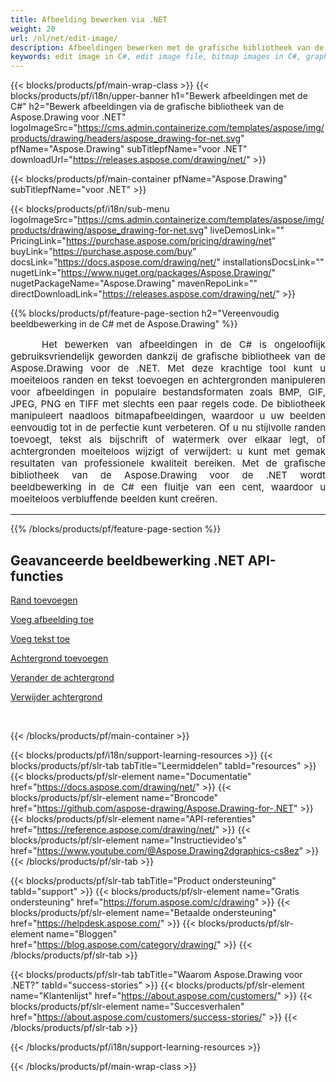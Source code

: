 ```yaml
---
title: Afbeelding bewerken via .NET
weight: 20
url: /nl/net/edit-image/
description: Afbeeldingen bewerken met de grafische bibliotheek van de Aspose.Drawing voor .NET (C#) om afbeeldingsranden en tekst toe te voegen en de achtergrond te wijzigen of te verwijderen
keywords: edit image in C#, edit image file, bitmap images in C#, graphic library voor .NET, add image, add border, Voeg tekst toe, add background, change background, remove background
---
```


{{< blocks/products/pf/main-wrap-class >}}
{{< blocks/products/pf/i18n/upper-banner h1="Bewerk afbeeldingen met de C#" h2="Bewerk afbeeldingen via de grafische bibliotheek van de Aspose.Drawing voor .NET" logoImageSrc="https://cms.admin.containerize.com/templates/aspose/img/products/drawing/headers/aspose_drawing-for-net.svg" pfName="Aspose.Drawing" subTitlepfName="voor .NET" downloadUrl="https://releases.aspose.com/drawing/net/" >}}

{{< blocks/products/pf/main-container pfName="Aspose.Drawing" subTitlepfName="voor .NET" >}}

{{< blocks/products/pf/i18n/sub-menu logoImageSrc="https://cms.admin.containerize.com/templates/aspose/img/products/drawing/aspose_drawing-for-net.svg" liveDemosLink="" PricingLink="https://purchase.aspose.com/pricing/drawing/net" buyLink="https://purchase.aspose.com/buy" docsLink="https://docs.aspose.com/drawing/net/" installationsDocsLink="" nugetLink="https://www.nuget.org/packages/Aspose.Drawing/" nugetPackageName="Aspose.Drawing" mavenRepoLink="" directDownloadLink="https://releases.aspose.com/drawing/net/" >}}

{{% blocks/products/pf/feature-page-section  h2="Vereenvoudig beeldbewerking in de C# met de Aspose.Drawing" %}}
<p align="justify" style="text-indent:50px;font-size:15px;" id="overview" name="overview">
Het bewerken van afbeeldingen in de C# is ongelooflijk gebruiksvriendelijk geworden dankzij de grafische bibliotheek van de Aspose.Drawing voor de .NET. Met deze krachtige tool kunt u moeiteloos randen en tekst toevoegen en achtergronden manipuleren voor afbeeldingen in populaire bestandsformaten zoals BMP, GIF, JPEG, PNG en TIFF met slechts een paar regels code. De bibliotheek manipuleert naadloos bitmapafbeeldingen, waardoor u uw beelden eenvoudig tot in de perfectie kunt verbeteren. Of u nu stijlvolle randen toevoegt, tekst als bijschrift of watermerk over elkaar legt, of achtergronden moeiteloos wijzigt of verwijdert: u kunt met gemak resultaten van professionele kwaliteit bereiken. Met de grafische bibliotheek van de Aspose.Drawing voor de .NET wordt beeldbewerking in de C# een fluitje van een cent, waardoor u moeiteloos verbluffende beelden kunt creëren.</p>

<hr/>
{{% /blocks/products/pf/feature-page-section %}}

<!--Feature-section Start-->
<div class="container-fluid features-section bg-gray singleproduct">
 <a class="anchor" id="features" name="features">
 </a>
 <div class="row">
  <div class="container">
   <h2 class="h2title">
    Geavanceerde beeldbewerking .NET API-functies
   </h2>
   <p>
   </p>
   <div class="col-lg-4">
    <em class="fa fa-pencil-square-o ico-blue fa-2x col-lg-2">
    </em>
    <p class="col-lg-10"><a href="add-border/">Rand toevoegen</a>
    </p>
   </div>
   <div class="col-lg-4">
    <em class="fa fa-pencil-square-o ico-blue fa-2x col-lg-2">
    </em>
    <p class="col-lg-10">
     <a href="add-image/">Voeg afbeelding toe</a>
    </p>
   </div>
   <div class="col-lg-4">
    <em class="fa fa-font ico-blue fa-2x col-lg-2">
    </em>
    <p class="col-lg-10">
     <a href="add-text/">Voeg tekst toe</a>
    </p>
   </div>
   <div class="col-lg-4">
    <em class="fa fa-pencil-square-o ico-blue fa-2x col-lg-2">
    </em>
    <p class="col-lg-10">
     <a href="add-background/">Achtergrond toevoegen</a>
    </p>
   </div>
   <div class="col-lg-4">
    <em class="fa fa-cog ico-blue fa-2x col-lg-2">
    </em>
    <p class="col-lg-10">
     <a href="change-background/">Verander de achtergrond</a>
    </p>
   </div>
   <div class="col-lg-4">
    <em class="fa fa-cog ico-blue fa-2x col-lg-2">
    </em>
    <p class="col-lg-10">
     <a href="remove-background/">Verwijder achtergrond</a>
    </p>
   </div>
  </div> 
 </div>
</div>  
<br/>

{{< /blocks/products/pf/main-container >}}

{{< blocks/products/pf/i18n/support-learning-resources >}}
{{< blocks/products/pf/slr-tab tabTitle="Leermiddelen" tabId="resources" >}}
{{< blocks/products/pf/slr-element name="Documentatie" href="https://docs.aspose.com/drawing/net/" >}}
{{< blocks/products/pf/slr-element name="Broncode" href="https://github.com/aspose-drawing/Aspose.Drawing-for-.NET" >}}
{{< blocks/products/pf/slr-element name="API-referenties" href="https://reference.aspose.com/drawing/net/" >}}
{{< blocks/products/pf/slr-element name="Instructievideo's" href="https://www.youtube.com/@Aspose.Drawing2dgraphics-cs8ez" >}}
{{< /blocks/products/pf/slr-tab >}}

{{< blocks/products/pf/slr-tab tabTitle="Product ondersteuning" tabId="support" >}}
{{< blocks/products/pf/slr-element name="Gratis ondersteuning" href="https://forum.aspose.com/c/drawing" >}}
{{< blocks/products/pf/slr-element name="Betaalde ondersteuning" href="https://helpdesk.aspose.com/" >}}
{{< blocks/products/pf/slr-element name="Bloggen" href="https://blog.aspose.com/category/drawing/" >}}
{{< /blocks/products/pf/slr-tab >}}

{{< blocks/products/pf/slr-tab tabTitle="Waarom Aspose.Drawing voor .NET?" tabId="success-stories" >}}
{{< blocks/products/pf/slr-element name="Klantenlijst" href="https://about.aspose.com/customers/" >}}
{{< blocks/products/pf/slr-element name="Succesverhalen" href="https://about.aspose.com/customers/success-stories/" >}}
{{< /blocks/products/pf/slr-tab >}}

{{< /blocks/products/pf/i18n/support-learning-resources >}}

{{< /blocks/products/pf/main-wrap-class >}}
